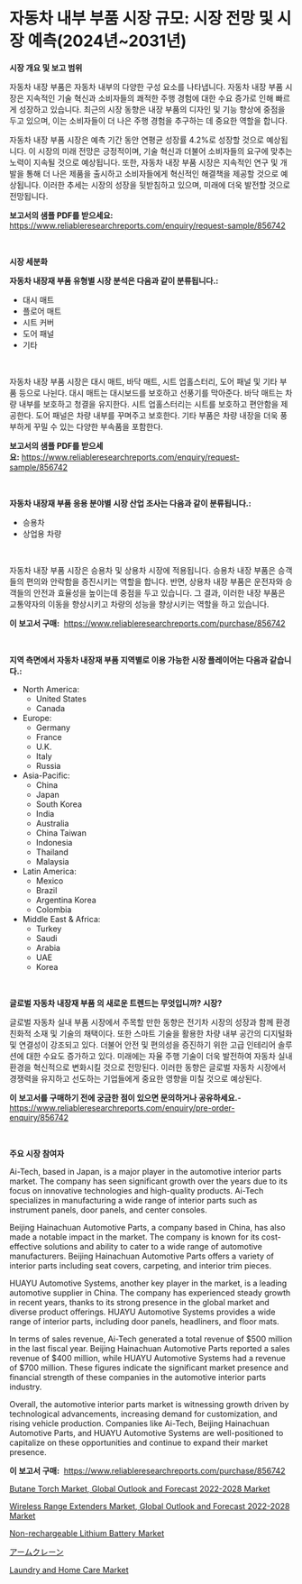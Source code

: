 <p><h1>자동차 내부 부품 시장 규모: 시장 전망 및 시장 예측(2024년~2031년)</h1></p><p><strong>시장 개요 및 보고 범위</strong></p>
<p><p>자동차 내장 부품은 자동차 내부의 다양한 구성 요소를 나타냅니다. 자동차 내장 부품 시장은 지속적인 기술 혁신과 소비자들의 쾌적한 주행 경험에 대한 수요 증가로 인해 빠르게 성장하고 있습니다. 최근의 시장 동향은 내장 부품의 디자인 및 기능 향상에 중점을 두고 있으며, 이는 소비자들이 더 나은 주행 경험을 추구하는 데 중요한 역할을 합니다.</p><p>자동차 내장 부품 시장은 예측 기간 동안 연평균 성장률 4.2%로 성장할 것으로 예상됩니다. 이 시장의 미래 전망은 긍정적이며, 기술 혁신과 더불어 소비자들의 요구에 맞추는 노력이 지속될 것으로 예상됩니다. 또한, 자동차 내장 부품 시장은 지속적인 연구 및 개발을 통해 더 나은 제품을 출시하고 소비자들에게 혁신적인 해결책을 제공할 것으로 예상됩니다. 이러한 추세는 시장의 성장을 뒷받침하고 있으며, 미래에 더욱 발전할 것으로 전망됩니다.</p></p>
<p><strong>보고서의 샘플 PDF를 받으세요:</strong> <a href="https://www.reliableresearchreports.com/enquiry/request-sample/856742">https://www.reliableresearchreports.com/enquiry/request-sample/856742</a></p>
<p>&nbsp;</p>
<p><strong>시장 세분화</strong></p>
<p><strong>자동차 내장재 부품 유형별 시장 분석은 다음과 같이 분류됩니다.:</strong></p>
<p><ul><li>대시 매트</li><li>플로어 매트</li><li>시트 커버</li><li>도어 패널</li><li>기타</li></ul></p>
<p>&nbsp;</p>
<p><p>자동차 내장 부품 시장은 대시 매트, 바닥 매트, 시트 업홀스터리, 도어 패널 및 기타 부품 등으로 나뉜다. 대시 매트는 대시보드를 보호하고 선풍기를 막아준다. 바닥 매트는 차량 내부를 보호하고 청결을 유지한다. 시트 업홀스터리는 시트를 보호하고 편안함을 제공한다. 도어 패널은 차량 내부를 꾸며주고 보호한다. 기타 부품은 차량 내장을 더욱 풍부하게 꾸밀 수 있는 다양한 부속품을 포함한다.</p></p>
<p><strong>보고서의 샘플 PDF를 받으세요:</strong>&nbsp;<a href="https://www.reliableresearchreports.com/enquiry/request-sample/856742">https://www.reliableresearchreports.com/enquiry/request-sample/856742</a></p>
<p>&nbsp;</p>
<p><strong> 자동차 내장재 부품 응용 분야별 시장 산업 조사는 다음과 같이 분류됩니다.:</strong></p>
<p><ul><li>승용차</li><li>상업용 차량</li></ul></p>
<p>&nbsp;</p>
<p><p>자동차 내장 부품 시장은 승용차 및 상용차 시장에 적용됩니다. 승용차 내장 부품은 승객들의 편의와 안락함을 증진시키는 역할을 합니다. 반면, 상용차 내장 부품은 운전자와 승객들의 안전과 효율성을 높이는데 중점을 두고 있습니다. 그 결과, 이러한 내장 부품은 교통약자의 이동을 향상시키고 차량의 성능을 향상시키는 역할을 하고 있습니다.</p></p>
<p><strong>이 보고서 구매:</strong>&nbsp; <a href="https://www.reliableresearchreports.com/purchase/856742">https://www.reliableresearchreports.com/purchase/856742</a></p>
<p>&nbsp;</p>
<p><strong>지역 측면에서 자동차 내장재 부품 지역별로 이용 가능한 시장 플레이어는 다음과 같습니다.:</strong></p>
<p><ul>
    <li>
        North America:
        <ul>
            <li>United States</li>
            <li>Canada</li>
        </ul>
    </li>
    <li>
        Europe:
        <ul>
            <li>Germany</li>
            <li>France</li>
            <li>U.K.</li>
            <li>Italy</li>
            <li>Russia</li>
        </ul>
    </li>
    <li>
        Asia-Pacific:
        <ul>
            <li>China</li>
            <li>Japan</li>
            <li>South Korea</li>
            <li>India</li>
            <li>Australia</li>
            <li>China Taiwan</li>
            <li>Indonesia</li>
            <li>Thailand</li>
            <li>Malaysia</li>
        </ul>
    </li>
    <li>
        Latin America:
        <ul>
            <li>Mexico</li>
            <li>Brazil</li>
            <li>Argentina Korea</li>
            <li>Colombia</li>
        </ul>
    </li>
    <li>
        Middle East & Africa:
        <ul>
            <li>Turkey</li>
            <li>Saudi</li>
            <li>Arabia</li>
            <li>UAE</li>
            <li>Korea</li>
        </ul>
    </li>
    </ul></p>
<p>&nbsp;</p>
<p><strong>글로벌 자동차 내장재 부품 의 새로운 트렌드는 무엇입니까? 시장?</strong></p>
<p><p>글로벌 자동차 실내 부품 시장에서 주목할 만한 동향은 전기차 시장의 성장과 함께 환경 친화적 소재 및 기술의 채택이다. 또한 스마트 기술을 활용한 차량 내부 공간의 디지털화 및 연결성이 강조되고 있다. 더불어 안전 및 편의성을 증진하기 위한 고급 인테리어 솔루션에 대한 수요도 증가하고 있다. 미래에는 자율 주행 기술이 더욱 발전하여 자동차 실내환경을 혁신적으로 변화시킬 것으로 전망된다. 이러한 동향은 글로벌 자동차 시장에서 경쟁력을 유지하고 선도하는 기업들에게 중요한 영향을 미칠 것으로 예상된다.</p></p>
<p><strong>이 보고서를 구매하기 전에 궁금한 점이 있으면 문의하거나 공유하세요.</strong>- <a href="https://www.reliableresearchreports.com/enquiry/pre-order-enquiry/856742">https://www.reliableresearchreports.com/enquiry/pre-order-enquiry/856742</a></p>
<p>&nbsp;</p>
<p><strong>주요 시장 참여자</strong></p>
<p><p>Ai-Tech, based in Japan, is a major player in the automotive interior parts market. The company has seen significant growth over the years due to its focus on innovative technologies and high-quality products. Ai-Tech specializes in manufacturing a wide range of interior parts such as instrument panels, door panels, and center consoles.</p><p>Beijing Hainachuan Automotive Parts, a company based in China, has also made a notable impact in the market. The company is known for its cost-effective solutions and ability to cater to a wide range of automotive manufacturers. Beijing Hainachuan Automotive Parts offers a variety of interior parts including seat covers, carpeting, and interior trim pieces.</p><p>HUAYU Automotive Systems, another key player in the market, is a leading automotive supplier in China. The company has experienced steady growth in recent years, thanks to its strong presence in the global market and diverse product offerings. HUAYU Automotive Systems provides a wide range of interior parts, including door panels, headliners, and floor mats.</p><p>In terms of sales revenue, Ai-Tech generated a total revenue of $500 million in the last fiscal year. Beijing Hainachuan Automotive Parts reported a sales revenue of $400 million, while HUAYU Automotive Systems had a revenue of $700 million. These figures indicate the significant market presence and financial strength of these companies in the automotive interior parts industry.</p><p>Overall, the automotive interior parts market is witnessing growth driven by technological advancements, increasing demand for customization, and rising vehicle production. Companies like Ai-Tech, Beijing Hainachuan Automotive Parts, and HUAYU Automotive Systems are well-positioned to capitalize on these opportunities and continue to expand their market presence.</p></p>
<p><strong>이 보고서 구매:</strong>&nbsp;&nbsp;<a href="https://www.reliableresearchreports.com/purchase/856742">https://www.reliableresearchreports.com/purchase/856742</a></p>
<p><p><a href="https://silk-columnist-571.notion.site/Butane-Torch-Market-Global-Outlook-and-Forecast-2022-2028-Market-Size-Evaluating-its-Market-Trends-970a81f1341b45fc9015f2f1f9d9b812">Butane Torch Market, Global Outlook and Forecast 2022-2028 Market</a></p><p><a href="https://cute-banjo-8ca.notion.site/Wireless-Range-Extenders-Market-Global-Outlook-and-Forecast-2022-2028-Market-Research-Report-Provid-f5e059dd84f14709a9a9af2c2eea129e">Wireless Range Extenders Market, Global Outlook and Forecast 2022-2028 Market</a></p><p><a href="https://issuu.com/reportprime-2/docs/non-rechargeable-lithium-battery-market-size-2030.">Non-rechargeable Lithium Battery Market</a></p><p><a href="https://medium.com/@andrade7361/%E3%82%A2%E3%83%BC%E3%83%A0%E3%82%AF%E3%83%AC%E3%83%BC%E3%83%B3%E5%B8%82%E5%A0%B4%E5%88%86%E6%9E%90-%E3%81%9D%E3%81%AEcagr-%E5%B8%82%E5%A0%B4%E3%82%BB%E3%82%B0%E3%83%A1%E3%83%B3%E3%83%86%E3%83%BC%E3%82%B7%E3%83%A7%E3%83%B3-%E3%81%8A%E3%82%88%E3%81%B3%E3%82%B0%E3%83%AD%E3%83%BC%E3%83%90%E3%83%AB%E7%94%A3%E6%A5%AD%E6%A6%82%E8%A6%B3-742132bfcd53">アームクレーン</a></p><p><a href="https://github.com/irfadac/Market-Research-Report-List-2/blob/main/laundry-and-home-care-market.md">Laundry and Home Care Market</a></p></p>
